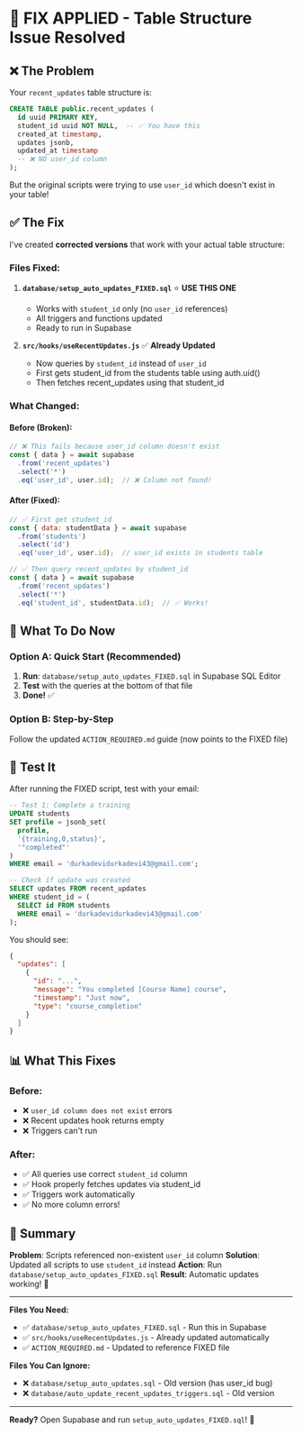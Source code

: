 # 🔧 FIX APPLIED - Table Structure Issue Resolved

## ❌ The Problem

Your `recent_updates` table structure is:
```sql
CREATE TABLE public.recent_updates (
  id uuid PRIMARY KEY,
  student_id uuid NOT NULL,  -- ✅ You have this
  created_at timestamp,
  updates jsonb,
  updated_at timestamp
  -- ❌ NO user_id column
);
```

But the original scripts were trying to use `user_id` which doesn't exist in your table!

## ✅ The Fix

I've created **corrected versions** that work with your actual table structure:

### Files Fixed:

1. **`database/setup_auto_updates_FIXED.sql`** ⭐ **USE THIS ONE**
   - Works with `student_id` only (no `user_id` references)
   - All triggers and functions updated
   - Ready to run in Supabase

2. **`src/hooks/useRecentUpdates.js`** ✅ **Already Updated**
   - Now queries by `student_id` instead of `user_id`
   - First gets student_id from the students table using auth.uid()
   - Then fetches recent_updates using that student_id

### What Changed:

#### Before (Broken):
```javascript
// ❌ This fails because user_id column doesn't exist
const { data } = await supabase
  .from('recent_updates')
  .select('*')
  .eq('user_id', user.id);  // ❌ Column not found!
```

#### After (Fixed):
```javascript
// ✅ First get student_id
const { data: studentData } = await supabase
  .from('students')
  .select('id')
  .eq('user_id', user.id);  // user_id exists in students table

// ✅ Then query recent_updates by student_id
const { data } = await supabase
  .from('recent_updates')
  .select('*')
  .eq('student_id', studentData.id);  // ✅ Works!
```

## 🚀 What To Do Now

### Option A: Quick Start (Recommended)

1. **Run**: `database/setup_auto_updates_FIXED.sql` in Supabase SQL Editor
2. **Test** with the queries at the bottom of that file
3. **Done!** ✅

### Option B: Step-by-Step

Follow the updated `ACTION_REQUIRED.md` guide (now points to the FIXED file)

## 🧪 Test It

After running the FIXED script, test with your email:

```sql
-- Test 1: Complete a training
UPDATE students
SET profile = jsonb_set(
  profile,
  '{training,0,status}',
  '"completed"'
)
WHERE email = 'durkadevidurkadevi43@gmail.com';

-- Check if update was created
SELECT updates FROM recent_updates 
WHERE student_id = (
  SELECT id FROM students 
  WHERE email = 'durkadevidurkadevi43@gmail.com'
);
```

You should see:
```json
{
  "updates": [
    {
      "id": "...",
      "message": "You completed [Course Name] course",
      "timestamp": "Just now",
      "type": "course_completion"
    }
  ]
}
```

## 📊 What This Fixes

### Before:
- ❌ `user_id column does not exist` errors
- ❌ Recent updates hook returns empty
- ❌ Triggers can't run

### After:
- ✅ All queries use correct `student_id` column
- ✅ Hook properly fetches updates via student_id
- ✅ Triggers work automatically
- ✅ No more column errors!

## 🎯 Summary

**Problem**: Scripts referenced non-existent `user_id` column
**Solution**: Updated all scripts to use `student_id` instead
**Action**: Run `database/setup_auto_updates_FIXED.sql`
**Result**: Automatic updates working! 🎊

---

**Files You Need:**
- ✅ `database/setup_auto_updates_FIXED.sql` - Run this in Supabase
- ✅ `src/hooks/useRecentUpdates.js` - Already updated automatically
- ✅ `ACTION_REQUIRED.md` - Updated to reference FIXED file

**Files You Can Ignore:**
- ❌ `database/setup_auto_updates.sql` - Old version (has user_id bug)
- ❌ `database/auto_update_recent_updates_triggers.sql` - Old version

---

**Ready?** Open Supabase and run `setup_auto_updates_FIXED.sql`! 🚀

